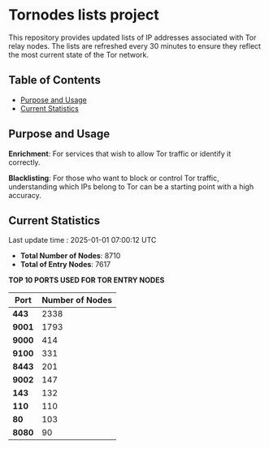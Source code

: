 # Tornodes lists project

This repository provides updated lists of IP addresses associated with Tor relay nodes. The lists are refreshed every 30 minutes to ensure they reflect the most current state of the Tor network.

## Table of Contents

- [Purpose and Usage](#purpose-and-usage)
- [Current Statistics](#current-statistics)


## Purpose and Usage

**Enrichment**: For services that wish to allow Tor traffic or identify it correctly.

**Blacklisting**: For those who want to block or control Tor traffic, understanding which IPs belong to Tor can be a starting point with a high accuracy.

## Current Statistics

Last update time : 2025-01-01 07:00:12 UTC

- **Total Number of Nodes**: 8710
- **Total of Entry Nodes**: 7617

**TOP 10 PORTS USED FOR TOR ENTRY NODES**

| **Port** | **Number of Nodes** |
|------|-----------------|
| **443**   | 2338  |
| **9001**   | 1793  |
| **9000**   | 414  |
| **9100**   | 331  |
| **8443**   | 201  |
| **9002**   | 147  |
| **143**   | 132  |
| **110**   | 110  |
| **80**   | 103  |
| **8080**   | 90  |

